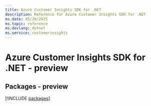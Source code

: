 ```yaml
---
title: Azure Customer Insights SDK for .NET
description: Reference for Azure Customer Insights SDK for .NET
ms.date: 05/29/2025
ms.topic: reference
ms.devlang: dotnet
ms.service: customerinsights
---
```

# Azure Customer Insights SDK for .NET - preview
## Packages - preview
[!INCLUDE [packages](customer-insights-index.md)]